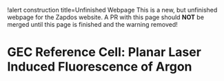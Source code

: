 !alert construction title=Unfinished Webpage
This is a new, but unfinished webpage for the Zapdos website. A PR with this page should $\textbf{NOT}$ be merged until this page is finished and the warning removed!

# GEC Reference Cell: Planar Laser Induced Fluorescence of Argon
